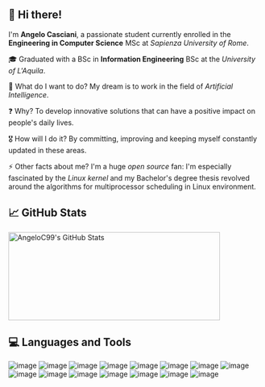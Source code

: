 <!--<img align="center" alt="Angelo's GitHub Banner" src="./assets/github_banner.png" width=100% height=100%>-->

## 👋 Hi there!
I'm **Angelo Casciani**, a passionate student currently enrolled in the **Engineering in Computer Science** MSc at *Sapienza University of Rome*.

🎓 Graduated with a BSc in **Information Engineering** BSc at the *University of L'Aquila*.

🎯 What do I want to do? My dream is to work in the field of *Artificial Intelligence*.

❓ Why? To develop innovative solutions that can have a positive impact on people's daily lives.

🎖️ How will I do it? By committing, improving and keeping myself constantly updated in these areas.

⚡ Other facts about me? I'm a huge *open source* fan: I'm especially fascinated by the *Linux kernel* and my Bachelor's degree thesis revolved around the algorithms for multiprocessor scheduling in Linux environment.

## 📈 GitHub Stats
<p float="left"> 
    <img width="420" height="175" alt="AngeloC99's GitHub Stats" 
         src="https://github-readme-stats.vercel.app/api?username=AngeloC99&show_icons=true&theme=nord&count_private=true&include_all_commits=true" />
   <!-- <img width="350" height="175"  alt="AngeloC99's GitHub Stats" hspace="20"
         src="https://github-readme-stats.vercel.app/api/top-langs/?username=AngeloC99&layout=compact&langs_count=10&theme=nord" />  -->
</p>

## 💻 Languages and Tools

![image](https://img.shields.io/badge/Python-3776AB?style=for-the-badge&logo=python&logoColor=white)
![image](https://img.shields.io/badge/Java-F68D14?style=for-the-badge&logo=java&logoColor=26738D)
![image](https://img.shields.io/badge/PHP-787cb5?style=for-the-badge&logo=php&logoColor=white)
![image](https://img.shields.io/badge/matlab-e89529?style=for-the-badge&logo=matlab&logoColor=white)
![image](https://img.shields.io/badge/HTML5-E34F26?style=for-the-badge&logo=html5&logoColor=white)
![image](https://img.shields.io/badge/CSS3-1572B6?style=for-the-badge&logo=css3&logoColor=white)
![image](https://img.shields.io/badge/SASS-CF649A?style=for-the-badge&logo=sass&logoColor=white)
![image](https://img.shields.io/badge/TypeScript-022FF9?style=for-the-badge&logo=typescript&logoColor=white)
![image](https://img.shields.io/badge/mysql-f29111?style=for-the-badge&logo=mysql&logoColor=white)
![image](https://img.shields.io/badge/postgresql-164d96?style=for-the-badge&logo=postgresql&logoColor=white)
![image](https://img.shields.io/badge/aws-37475a?style=for-the-badge&logo=amazonaws&logoColor=white)
![image](https://img.shields.io/badge/latex-168d96?style=for-the-badge&logo=latex&logoColor=white)
![image](https://img.shields.io/badge/Linux/Shell-FCC624?style=for-the-badge&logo=linux&logoColor=black)
![image](https://img.shields.io/badge/Git-F05032?style=for-the-badge&logo=git&logoColor=white)
![image](https://img.shields.io/badge/Visual_Studio_Code-0078D4?style=for-the-badge&logo=visual%20studio%20code&logoColor=white)


<!--
**AngeloC99/AngeloC99** is a ✨ _special_ ✨ repository because its `README.md` (this file) appears on your GitHub profile.
👋
Here are some ideas to get you started:

- 🔭 I’m currently working on ...
- 🌱 I’m currently learning ...
- 👯 I’m looking to collaborate on ...
- 🤔 I’m looking for help with ...
- 💬 Ask me about ...
- 📫 How to reach me: ...
- 😄 Pronouns: ...
- ⚡ Fun fact: ...
-->

